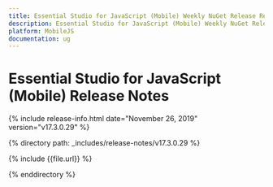 ```yaml
---
title: Essential Studio for JavaScript (Mobile) Weekly NuGet Release Release Notes  
description: Essential Studio for JavaScript (Mobile) Weekly NuGet Release Release Notes  
platform: MobileJS
documentation: ug
---
```


# Essential Studio for JavaScript (Mobile)  Release Notes  

{% include release-info.html date="November 26, 2019"  version="v17.3.0.29" %} 


{% directory path: _includes/release-notes/v17.3.0.29 %}

{% include {{file.url}} %}

{% enddirectory %}
